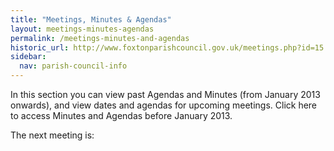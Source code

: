 ```yaml
---
title: "Meetings, Minutes & Agendas"
layout: meetings-minutes-agendas
permalink: /meetings-minutes-and-agendas
historic_url: http://www.foxtonparishcouncil.gov.uk/meetings.php?id=15
sidebar:
  nav: parish-council-info
---
```


In this section you can view past Agendas and Minutes (from January 2013 onwards), and view dates and agendas for upcoming meetings. Click here to access Minutes and Agendas before January 2013.

The next meeting is: 